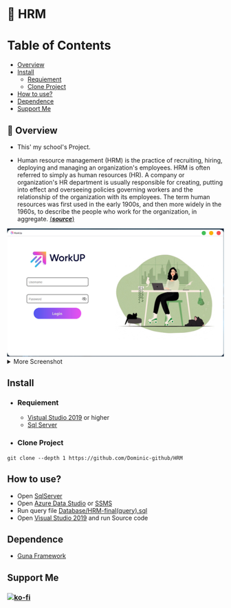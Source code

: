# 🚀 HRM

# Table of Contents

- [Overview](#Overview)
- [Install](#install)
  - [Requiement](.Requiement)
  - [Clone Project](.clone)
- [How to use?](#Htu)
- [Dependence](#dep)
- [Support Me](#support)

<div id="Overview"/>

## 📖 Overview

- This' my school's Project.
  </br>

- Human resource management (HRM) is the practice of recruiting, hiring, deploying and managing an organization's employees. HRM is often referred to simply as human resources (HR). A company or organization's HR department is usually responsible for creating, putting into effect and overseeing policies governing workers and the relationship of the organization with its employees. The term human resources was first used in the early 1900s, and then more widely in the 1960s, to describe the people who work for the organization, in aggregate.
  [(**_source_**)](https://www.techtarget.com/searchhrsoftware/definition/human-resource-management-HRM)

<img src="./.github/image/Login.jpg" title="Dashboard" />

<details>
  <summary>More Screenshot</summary>

</br>

- Admin

<img src="./.github/image/Admin.jpg">
</img>
</br>

</br>

- Myinfo

<img src="./.github/image/Myinfo.jpg">
</img>
</br>

</br>

- Report

<img src="./.github/image/Reportlist.jpg">
</img>
</br>

</br>

- Directory

<img src="./.github/image/Directory.jpg">
</img>
</br>

</details>

<div id="install"/>

## Install

<div class="Requiement"/>

- ### Requiement
  - [Vistual Studio 2019](https://learn.microsoft.com/en-us/visualstudio/releases/2019/system-requirements) or higher
  - [Sql Server](https://www.microsoft.com/en-us/sql-server/sql-server-downloads)

<div class="clone"/>

- ### Clone Project

```
git clone --depth 1 https://github.com/Dominic-github/HRM
```

<div id="Htu"/>

## How to use?

- Open [SqlServer](https://www.microsoft.com/en-us/sql-server/sql-server-downloads)
- Open [Azure Data Studio](https://azure.microsoft.com/en-us/) or [SSMS](https://learn.microsoft.com/en-us/sql/ssms/download-sql-server-management-studio-ssms?view=sql-server-ver16)
- Run query file [Database/HRM-final(query).sql](<https://github.com/Dominic-github/HRM/blob/main/Database/HRM-final(query).sql>)
- Open [Visual Studio 2019](https://learn.microsoft.com/en-us/visualstudio/releases/2019/system-requirements) and run Source code

<div id="dep"/>

## Dependence

- [Guna Framework](https://gunaui.com/)

<div id="support"/>

## Support Me

### [![ko-fi](https://ko-fi.com/img/githubbutton_sm.svg)](https://ko-fi.com/dominic_kofi)
